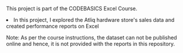 This project is part of the CODEBASICS Excel Course.


<li> In this project, I explored the Atliq hardware store's sales data and created performance reports on Excel </li>


<p> Note: As per the course instructions, the dataset can not be published online and hence, it is not provided with the reports in this repository.

